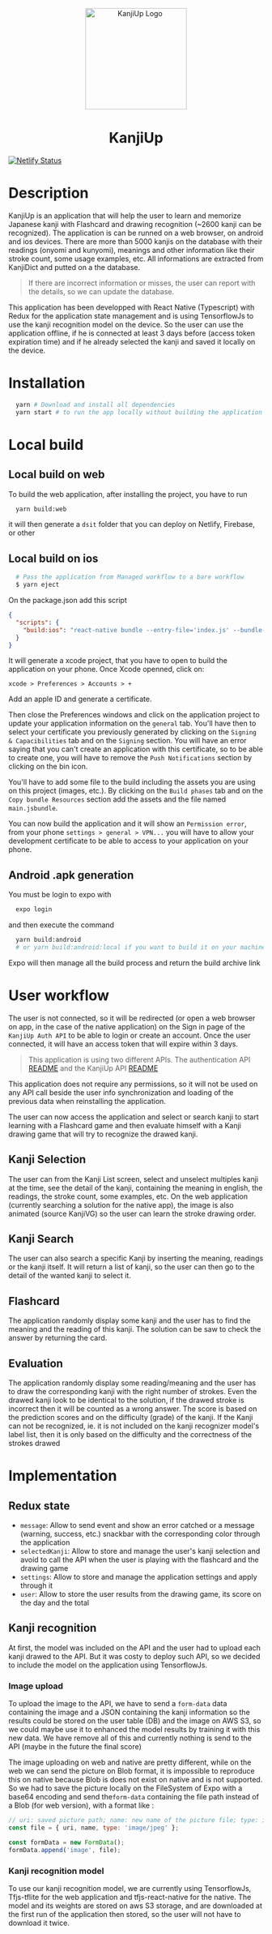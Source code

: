 <p align="center">
  <a href="https://kanjiup.alexandre-em.fr" target="blank">
    <img src="./assets/images/adaptive-icon.png" width="200" alt="KanjiUp Logo" />
  </a>
</p>
<h1 align="center">KanjiUp</h1>

[![Netlify Status](https://api.netlify.com/api/v1/badges/7546e544-6733-4666-b116-97fd9a197f33/deploy-status?branch=main)](https://app.netlify.com/sites/luxury-taffy-de0aa3/deploys)

# Description

KanjiUp is an application that will help the user to learn and memorize Japanese kanji with Flashcard and drawing recognition (~2600 kanji can be recognized).
The application is can be runned on a web browser, on android and ios devices.
There are more than 5000 kanjis on the database with their readings (onyomi and kunyomi), meanings and other information like their stroke count, some usage examples, etc.
All informations are extracted from KanjiDict and putted on a the database.

> If there are incorrect information or misses, the user can report with the details, so we can update the database.

This application has been developped with React Native (Typescript) with Redux for the application state management and is using TensorflowJs to use the kanji recognition model on the device.
So the user can use the application offline, if he is connected at least 3 days before (access token expiration time) and if he already selected the kanji and saved it locally on the device.

# Installation

```sh
  yarn # Download and install all dependencies
  yarn start # to run the app locally without building the application
```

# Local build

## Local build on web

To build the web application, after installing the project, you have to run

```sh
  yarn build:web
```

it will then generate a `dsit` folder that you can deploy on Netlify, Firebase, or other

## Local build on ios

```sh
  # Pass the application from Managed workflow to a bare workflow
  $ yarn eject
```

On the package.json add this script

```json
{
  "scripts": {
    "build:ios": "react-native bundle --entry-file='index.js' --bundle-output='./ios/main.jsbundle' --dev=false --assets-dest='ios' --platform='ios'"
  }
}
```

It will generate a xcode project, that you have to open to build the application on your phone. Once Xcode openned, click on:

`xcode > Preferences > Accounts > +`

Add an apple ID and generate a certificate.

Then close the Preferences windows and click on the application project to update your application information on the `general` tab.
You'll have then to select your certificate you previously generated by clicking on the `Signing & Capacibilities` tab and on the `Signing` section. You will have an error saying that you can't create an application with this certificate, so to be able to create one, you will have to remove the `Push Notifications` section by clicking on the bin icon.

You'll have to add some file to the build including the assets you are using on this project (images, etc.). By clicking on the `Build phases` tab and on the `Copy bundle Resources` section add the assets and the file named `main.jsbundle`.

You can now build the application and it will show an `Permission error`, from your phone `settings > general > VPN...` you will have to allow your development certificate to be able to access to your application on your phone.

## Android .apk generation

You must be login to expo with

```sh
  expo login
```

and then execute the command

```sh
  yarn build:android
  # or yarn build:android:local if you want to build it on your machine
```

Expo will then manage all the build process and return the build archive link

# User workflow

The user is not connected, so it will be redirected (or open a web browser on app, in the case of the native application) on the Sign in page of the `KanjiUp Auth API` to be able to login or create an account.
Once the user connected, it will have an access token that will expire within 3 days.

> This application is using two different APIs. The authentication API [README](../../../back/auth/README.md) and the KanjiUp API [README](../../../back/kanjiup/README.md)

This application does not require any permissions, so it will not be used on any API call beside the user info synchronization and loading of the previous data when reinstalling the application.

The user can now access the application and select or search kanji to start learning with a Flashcard game and then evaluate himself with a Kanji drawing game that will try to recognize the drawed kanji.

## Kanji Selection

The user can from the Kanji List screen, select and unselect multiples kanji at the time, see the detail of the kanji, containing the meaning in english, the readings, the stroke count, some examples, etc. On the web application (currently searching a solution for the native app), the image is also animated (source KanjiVG) so the user can learn the stroke drawing order.

## Kanji Search

The user can also search a specific Kanji by inserting the meaning, readings or the kanji itself. It will return a list of kanji, so the user can then go to the detail of the wanted kanji to select it.

## Flashcard

The application randomly display some kanji and the user has to find the meaning and the reading of this kanji. The solution can be saw to check the answer by returning the card.

## Evaluation

The application randomly display some reading/meaning and the user has to draw the corresponding kanji with the right number of strokes. Even the drawed kanji look to be identical to the solution, if the drawed stroke is incorrect then it will be counted as a wrong answer.
The score is based on the prediction scores and on the difficulty (grade) of the kanji. If the Kanji can not be recognized, ie. it is not included on the kanji recognizer model's label list, then it is only based on the difficulty and the correctness of the strokes drawed

# Implementation

## Redux state

- `message`: Allow to send event and show an error catched or a message (warning, success, etc.) snackbar with the corresponding color through the application
- `selectedKanji`: Allow to store and manage the user's kanji selection and avoid to call the API when the user is playing with the flashcard and the drawing game
- `settings`: Allow to store and manage the application settings and apply through it
- `user`: Allow to store the user results from the drawing game, its score on the day and the total

## Kanji recognition

At first, the model was included on the API and the user had to upload each kanji drawed to the API. But it was costy to deploy such API, so we decided to include the model on the application using TensorflowJs.

### Image upload

To upload the image to the API, we have to send a `form-data` data containing the image and a JSON containing the kanji information so the results could be stored on the user table (DB) and the image on AWS S3, so we could maybe use it to enhanced the model results by training it with this new data. We have remove all of this and currently nothing is send to the API (maybe in the future the final score)

The image uploading on web and native are pretty different, while on the web we can send the picture on Blob format, it is impossible to reproduce this on native because Blob is does not exist on native and is not supported.
So we had to save the picture locally on the FileSystem of Expo with a base64 encoding and send the`form-data` containing the file path instead of a Blob (for web version), with a format like :

```js
// uri: saved picture path; name: new name of the picture file; type: image type
const file = { uri, name, type: 'image/jpeg' };

const formData = new FormData();
formData.append('image', file);
```

### Kanji recognition model

To use our kanji recognition model, we are currently using TensorflowJs, Tfjs-tflite for the web application and tfjs-react-native for the native.
The model and its weights are stored on aws S3 storage, and are downloaded at the first run of the application then stored, so the user will not have to download it twice.
